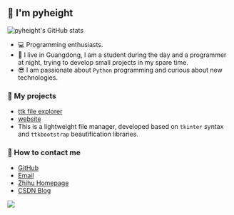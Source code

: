 ## 👋 I'm pyheight
![pyheight's GitHub stats](https://github-readme-stats.vercel.app/api?username=pyheight&show_icons=true&theme=tokyonight)  
- 💻 Programming enthusiasts.
- 👨 I live in Guangdong, I am a student during the day and a programmer at night, trying to develop small projects in my spare time.
- 😎 I am passionate about `Python` programming and curious about new technologies.
### 👀 My projects
- [ttk file explorer](https://github.com/pyheight/ttk-file-explorer/)
- [website](https://pyheight.github.io/ttk-file-explorer/)
- This is a lightweight file manager, developed based on `tkinter` syntax and `ttkbootstrap` beautification libraries.
### 🌱 How to contact me
- [GitHub](https://github.com/pyheight)
- [Email](mailto:276581780@qq.com)
- [Zhihu Homepage](https://www.zhihu.com/people/height-8)
- [CSDN Blog](https://blog.csdn.net/2302_82330415)

 ![](https://count.getloli.com/get/@pyheight?theme=rule34)

